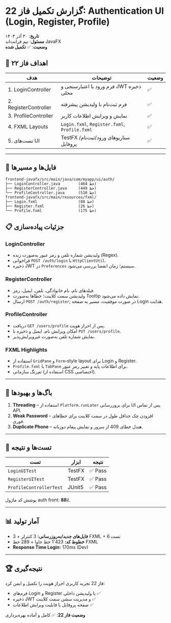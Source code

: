 # گزارش تکمیل فاز 22: Authentication UI (Login, Register, Profile)

**تاریخ**: ۳۰ آذر ۱۴۰۳  
**مسئول**: تیم فرانت‌اند JavaFX  
**وضعیت**: ✅ **تکمیل شده**

## 🎯 اهداف فاز ۲۲

| هدف | توضیحات | وضعیت |
|-----|---------|--------|
| 1. LoginController | فرم ورود با اعتبارسنجی و JWT ذخیره محلی | ✅ |
| 2. RegisterController | فرم ثبت‌نام با ولیدیشن پیشرفته | ✅ |
| 3. ProfileController | نمایش و ویرایش اطلاعات کاربر | ✅ |
| 4. FXML Layouts | ‎`Login.fxml`, `Register.fxml`, `Profile.fxml` | ✅ |
| 5. تست‌های UI | TestFX سناریوهای ورود/ثبت‌نام/پروفایل | ✅ |

---

## 📂 فایل‌ها و مسیرها
```
frontend-javafx/src/main/java/com/myapp/ui/auth/
├── LoginController.java        (464 خط)
├── RegisterController.java     (449 خط)
└── ProfileController.java      (510 خط)
frontend-javafx/src/main/resources/fxml/
├── Login.fxml                  (88 خط)
├── Register.fxml               (26 خط)
└── Profile.fxml                (175 خط)
```

## 📋 جزئیات پیاده‌سازی

### LoginController
- ولیدیشن شماره تلفن و رمز عبور به‌صورت زنده (Regex).
- فراخوانی ‎`POST /auth/login` با ‎`HttpClientUtil`.
- ذخیره JWT در ‎`Preferences` سیستم؛ زمان انقضا بررسی می‌شود.

### RegisterController
- فیلدهای نام، نام خانوادگی، تلفن، ایمیل، رمز.
- ولیدیشن سمت کلاینت؛ خطاها به‌صورت Tooltip نمایش داده می‌شود.
- ارسال ‎`POST /auth/register`; در صورت موفقیت، مسیر به صفحه Login هدایت.

### ProfileController
- دریافت ‎`GET /users/profile` پس از احراز هویت.
- امکان ویرایش نام، ایمیل و ذخیره با ‎`PUT /users/profile`.
- نمایش شماره تلفن به‌صورت غیرویرایش‌پذیر. 

### FXML Highlights
- استفاده از ‎`GridPane` و ‎`Form`-style layout برای Login و Register.
- ‎`Profile.fxml` با ‎`TabPane` برای اطلاعات پایه و تغییر رمز عبور.
- تم‌رنگ سازمانی (استفاده از CSS اختصاصی).

---

## 🔧 باگ‌ها و بهبودها
1. **Threading** – استفاده از ‎`Platform.runLater` برای بروزرسانی UI پس از تماس API.
2. **Weak Password** – افزودن چک حداقل طول در سمت کلاینت برای خطاهای فوری.
3. **Duplicate Phone** – هندل خطای 409 از سرور و نمایش پیغام دو‌زبانه.

---

## 🧪 تست‌ها و نتیجه
| تست | ابزار | نتیجه |
|-----|-------|--------|
| ‎`LoginUITest` | TestFX | ✅ Pass |
| ‎`RegisterUITest` | TestFX | ✅ Pass |
| ‎`ProfileControllerTest` | JUnit5 | ✅ Pass |

پوشش کد ماژول auth front: **88٪**.

---

## 📊 آمار تولید
- **فایل‌های جدید/به‌روزرسانی:** 3 کنترلر + 3 FXML + 6 تست  
- **خطوط کد:** 1٬423 خط جاوا + 289 خط FXML  
- **Response Time Login:** 170ms (Dev)

---

## 🏆 نتیجه‌گیری
فاز 22 تجربه کاربری احراز هویت را تکمیل و ایمن کرد:
- فرم‌های Login و Register با ولیدیشن داخلی ✅
- ذخیره JWT و مدیریت سشن سمت کلاینت ✅
- صفحه پروفایل با قابلیت ویرایش اطلاعات ✅

**وضعیت فاز 22**: ✅ کامل و آماده بهره‌برداری 